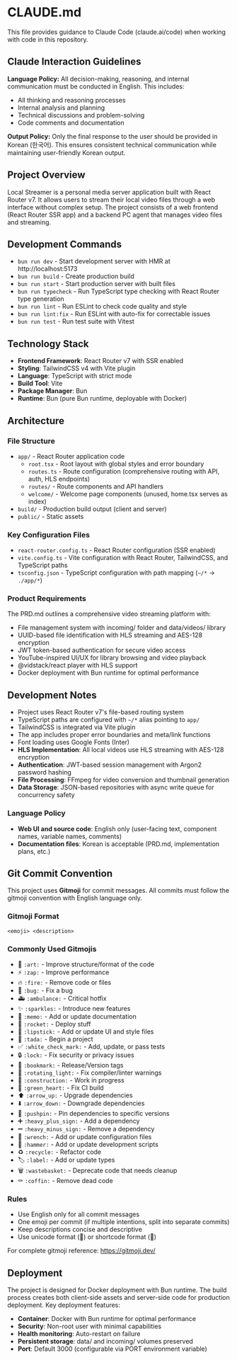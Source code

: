 # CLAUDE.md

This file provides guidance to Claude Code (claude.ai/code) when working with code in this repository.

## Claude Interaction Guidelines

**Language Policy:** All decision-making, reasoning, and internal communication must be conducted in English. This includes:
- All thinking and reasoning processes
- Internal analysis and planning
- Technical discussions and problem-solving
- Code comments and documentation

**Output Policy:** Only the final response to the user should be provided in Korean (한국어). This ensures consistent technical communication while maintaining user-friendly Korean output.

## Project Overview

Local Streamer is a personal media server application built with React Router v7. It allows users to stream their local video files through a web interface without complex setup. The project consists of a web frontend (React Router SSR app) and a backend PC agent that manages video files and streaming.

## Development Commands

- `bun run dev` - Start development server with HMR at http://localhost:5173
- `bun run build` - Create production build
- `bun run start` - Start production server with built files
- `bun run typecheck` - Run TypeScript type checking with React Router type generation
- `bun run lint` - Run ESLint to check code quality and style
- `bun run lint:fix` - Run ESLint with auto-fix for correctable issues
- `bun run test` - Run test suite with Vitest

## Technology Stack

- **Frontend Framework**: React Router v7 with SSR enabled
- **Styling**: TailwindCSS v4 with Vite plugin
- **Language**: TypeScript with strict mode
- **Build Tool**: Vite
- **Package Manager**: Bun
- **Runtime**: Bun (pure Bun runtime, deployable with Docker)

## Architecture

### File Structure
- `app/` - React Router application code
  - `root.tsx` - Root layout with global styles and error boundary
  - `routes.ts` - Route configuration (comprehensive routing with API, auth, HLS endpoints)
  - `routes/` - Route components and API handlers
  - `welcome/` - Welcome page components (unused, home.tsx serves as index)
- `build/` - Production build output (client and server)
- `public/` - Static assets

### Key Configuration Files
- `react-router.config.ts` - React Router configuration (SSR enabled)
- `vite.config.ts` - Vite configuration with React Router, TailwindCSS, and TypeScript paths
- `tsconfig.json` - TypeScript configuration with path mapping (`~/*` → `./app/*`)

### Product Requirements
The PRD.md outlines a comprehensive video streaming platform with:
- File management system with incoming/ folder and data/videos/ library
- UUID-based file identification with HLS streaming and AES-128 encryption
- JWT token-based authentication for secure video access
- YouTube-inspired UI/UX for library browsing and video playback
- @vidstack/react player with HLS support
- Docker deployment with Bun runtime for optimal performance

## Development Notes

- Project uses React Router v7's file-based routing system
- TypeScript paths are configured with `~/*` alias pointing to `app/`
- TailwindCSS is integrated via Vite plugin
- The app includes proper error boundaries and meta/link functions
- Font loading uses Google Fonts (Inter)
- **HLS Implementation**: All local videos use HLS streaming with AES-128 encryption
- **Authentication**: JWT-based session management with Argon2 password hashing
- **File Processing**: FFmpeg for video conversion and thumbnail generation
- **Data Storage**: JSON-based repositories with async write queue for concurrency safety

### Language Policy
- **Web UI and source code**: English only (user-facing text, component names, variable names, comments)
- **Documentation files**: Korean is acceptable (PRD.md, implementation plans, etc.)

## Git Commit Convention

This project uses **Gitmoji** for commit messages. All commits must follow the gitmoji convention with English language only.

### Gitmoji Format
```
<emoji> <description>
```

### Commonly Used Gitmojis
- 🎨 `:art:` - Improve structure/format of the code
- ⚡️ `:zap:` - Improve performance
- 🔥 `:fire:` - Remove code or files
- 🐛 `:bug:` - Fix a bug
- 🚑️ `:ambulance:` - Critical hotfix
- ✨ `:sparkles:` - Introduce new features
- 📝 `:memo:` - Add or update documentation
- 🚀 `:rocket:` - Deploy stuff
- 💄 `:lipstick:` - Add or update UI and style files
- 🎉 `:tada:` - Begin a project
- ✅ `:white_check_mark:` - Add, update, or pass tests
- 🔒️ `:lock:` - Fix security or privacy issues
- 🔖 `:bookmark:` - Release/Version tags
- 🚨 `:rotating_light:` - Fix compiler/linter warnings
- 🚧 `:construction:` - Work in progress
- 💚 `:green_heart:` - Fix CI build
- ⬆️ `:arrow_up:` - Upgrade dependencies
- ⬇️ `:arrow_down:` - Downgrade dependencies
- 📌 `:pushpin:` - Pin dependencies to specific versions
- ➕ `:heavy_plus_sign:` - Add a dependency
- ➖ `:heavy_minus_sign:` - Remove a dependency
- 🔧 `:wrench:` - Add or update configuration files
- 🔨 `:hammer:` - Add or update development scripts
- ♻️ `:recycle:` - Refactor code
- 🏷️ `:label:` - Add or update types
- 🗑️ `:wastebasket:` - Deprecate code that needs cleanup
- ⚰️ `:coffin:` - Remove dead code

### Rules
- Use English only for all commit messages
- One emoji per commit (if multiple intentions, split into separate commits)
- Keep descriptions concise and descriptive
- Use unicode format (🎨) or shortcode format (:art:)

For complete gitmoji reference: https://gitmoji.dev/

## Deployment

The project is designed for Docker deployment with Bun runtime. The build process creates both client-side assets and server-side code for production deployment. Key deployment features:

- **Container**: Docker with Bun runtime for optimal performance
- **Security**: Non-root user with minimal capabilities 
- **Health monitoring**: Auto-restart on failure
- **Persistent storage**: data/ and incoming/ volumes preserved
- **Port**: Default 3000 (configurable via PORT environment variable)